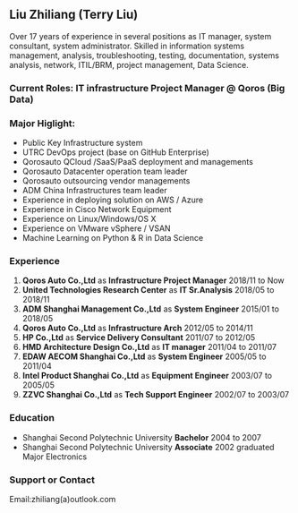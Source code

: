 ## Liu Zhiliang (Terry Liu)

Over 17 years of experience in several positions as IT manager, system consultant, system administrator. Skilled in information systems management, analysis, troubleshooting, testing, documentation, systems analysis, network, ITIL/BRM, project management, Data Science.

### Current Roles: IT infrastructure Project Manager @ Qoros (Big Data) 

### Major Higlight:
- Public Key Infrastructure system
- UTRC DevOps project (base on GitHub Enterprise)
- Qorosauto QCloud /SaaS/PaaS deployment and managements
- Qorosauto Datacenter operation team leader
- Qorosauto outsourcing vendor managements
- ADM China Infrastructures team leader 
- Experience in deploying solution on AWS / Azure 
- Experience in Cisco Network Equipment
- Experience on Linux/Windows/OS X
- Experience on VMware vSphere / VSAN
- Machine Learning on Python & R in Data Science 

### Experience
1. **Qoros Auto Co.,Ltd** as **Infrastructure Project Manager** 2018/11 to Now
2. **United Technologies Research Center** as **IT Sr.Analysis** 2018/05 to 2018/11
3. **ADM Shanghai Management Co.,Ltd** as **System Engineer** 2015/01 to 2018/05
4. **Qoros Auto Co.,Ltd** as **Infrastructure Arch** 2012/05 to 2014/11
5. **HP Co.,Ltd** as **Service Delivery Consultant** 2011/07 to 2012/05
6. **HMD Architecture Design Co.,Ltd** as **IT manager** 2011/04 to 2011/07
7. **EDAW AECOM Shanghai Co.,Ltd** as **System Engineer** 2005/05 to 2011/04
8. **Intel Product Shanghai Co.,Ltd** as **Equipment Engineer** 2003/07 to 2005/05
9. **ZZVC Shanghai Co.,Ltd** as **Tech Support Engineer** 2002/07 to 2003/07

### Education
- Shanghai Second Polytechnic University **Bachelor** 2004 to 2007
- Shanghai Second Polytechnic University **Associate** 2002 graduated Major Electronics

### Support or Contact
Email:zhiliang(a)outlook.com
